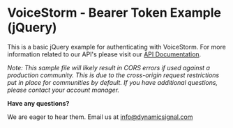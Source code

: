 # VoiceStorm - Bearer Token Example (jQuery)

This is a basic jQuery example for authenticating with VoiceStorm. For more information related to our API's please visit our [API Documentation](https://dev.voicestorm.com).

*Note: This sample file will likely result in CORS errors if used against a production community. This is due to the cross-origin request restrictions put in place for communities by default. If you have additional questions, please contact your account manager.*

**Have any questions?**

We are eager to hear them. Email us at [info@dynamicsignal.com](mailto:info@dynamicsignal.com)
